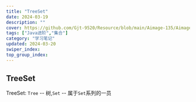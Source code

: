 ```yaml
---
title: "TreeSet"
date: 2024-03-19
description: ""
cover: https://github.com/Gjt-9520/Resource/blob/main/Aimage-135/Aimage100.jpg?raw=true
tags: ["Java进阶","集合"]
category: "学习笔记"
updated: 2024-03-20
swiper_index:
top_group_index:
---
```


## TreeSet

TreeSet: `Tree` -- 树,`Set` -- 属于`Set`系列的一员